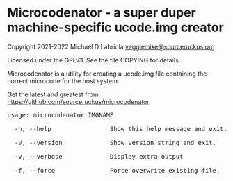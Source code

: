 Microcodenator - a super duper machine-specific ucode.img creator
=================================================================

Copyright 2021-2022 Michael D Labriola <veggiemike@sourceruckus.org>

Licensed under the GPLv3. See the file COPYING for details. 

Microcodenator is a utility for creating a ucode.img file containing the
correct microcode for the host system.

Get the latest and greatest from https://github.com/sourceruckus/microcodenator.

<pre>
usage: microcodenator IMGNAME

  -h, --help                Show this help message and exit.

  -V, --version             Show version string and exit.

  -v, --verbose             Display extra output

  -f, --force               Force overwrite existing file.
</pre>
